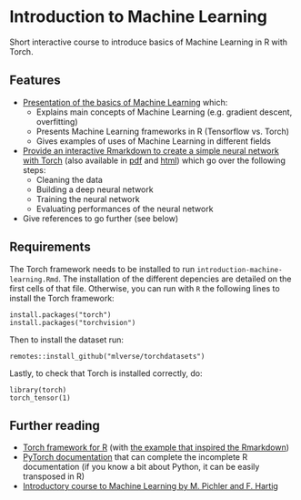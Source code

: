 # Introduction to Machine Learning

Short interactive course to introduce basics of Machine Learning in R with Torch.

## Features
- [Presentation of the basics of Machine Learning](slides-basics-machine-learning.pdf) which:
    - Explains main concepts of Machine Learning (e.g. gradient descent, overfitting)
    - Presents Machine Learning frameworks in R (Tensorflow vs. Torch)
    - Gives examples of uses of Machine Learning in different fields
- [Provide an interactive Rmarkdown to create a simple neural network with Torch](introduction-machine-learning.Rmd) (also available in [pdf](introduction-machine-learning.Rmd.pdf) and [html](introduction-machine-learning.Rmd.html)) which go over the following steps:
    - Cleaning the data
    - Building a deep neural network 
    - Training the neural network 
    - Evaluating performances of the neural network
- Give references to go further (see below)


## Requirements 

The Torch framework needs to be installed to run `introduction-machine-learning.Rmd`. The installation of the different depencies are detailed on the first cells of that file. Otherwise, you can run with `R` the following lines to install the Torch framework:

```
install.packages("torch")
install.packages("torchvision")
``` 

Then to install the dataset run:

```
remotes::install_github("mlverse/torchdatasets")
```

Lastly, to check that Torch is installed correctly, do:

```
library(torch)
torch_tensor(1)
```

## Further reading
- [Torch framework for R](https://torch.mlverse.org/)  (with [the example that inspired the Rmarkdown](https://torch.mlverse.org/start/guess_the_correlation/))
- [PyTorch documentation](https://pytorch.org/docs/stable/index.html) that can complete the incomplete R documentation (if you know a bit about Python, it can be easily transposed in R)
- [Introductory course to Machine Learning by M. Pichler and F. Hartig](https://theoreticalecology.github.io/machinelearning/introduction.html)
